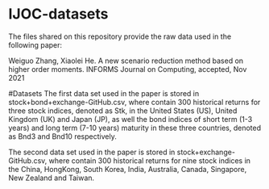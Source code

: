 # IJOC-datasets
The files shared on this repository provide the raw data used in the following paper:

Weiguo Zhang, Xiaolei He. A new scenario reduction method based on higher order moments. INFORMS Journal on Computing, accepted, Nov 2021

#Datasets
The first data set used in the paper is stored in stock+bond+exchange-GitHub.csv, where contain 300 historical returns for three stock indices, denoted as Stk, in the United States (US), United Kingdom (UK) and Japan (JP), as well the bond indices of short term (1-3 years) and long term (7-10 years) maturity in these three countries, denoted as Bnd3 and Bnd10 respectively.

The second data set used in the paper is stored in stock+exchange-GitHub.csv, where contain 300 historical returns for nine stock indices in the China, HongKong, South Korea, India, Australia, Canada, Singapore, New Zealand and Taiwan.
